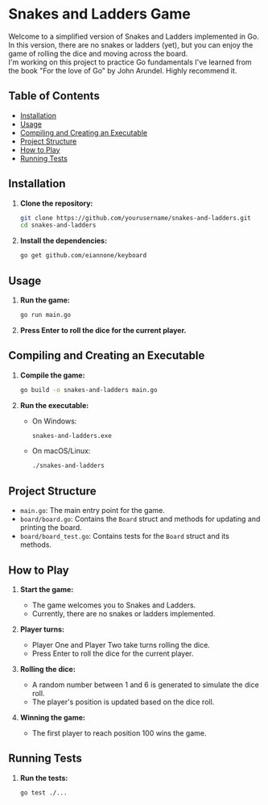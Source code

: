 # Snakes and Ladders Game

Welcome to a simplified version of Snakes and Ladders implemented in Go. <br>
In this version, there are no snakes or ladders (yet), but you can enjoy the game of rolling the dice and moving across the board. <br>
I'm working on this project to practice Go fundamentals I've learned from the book "For the love of Go" by John Arundel. Highly recommend it.

## Table of Contents

- [Installation](#installation)
- [Usage](#usage)
- [Compiling and Creating an Executable](#compiling-and-creating-an-executable)
- [Project Structure](#project-structure)
- [How to Play](#how-to-play)
- [Running Tests](#running-tests)

## Installation

1. **Clone the repository:**

    ```bash
    git clone https://github.com/yourusername/snakes-and-ladders.git
    cd snakes-and-ladders
    ```

2. **Install the dependencies:**

    ```bash
    go get github.com/eiannone/keyboard
    ```

## Usage

1. **Run the game:**

    ```bash
    go run main.go
    ```

2. **Press Enter to roll the dice for the current player.**

## Compiling and Creating an Executable

1. **Compile the game:**

    ```bash
    go build -o snakes-and-ladders main.go
    ```

2. **Run the executable:**

    - On Windows:

        ```bash
        snakes-and-ladders.exe
        ```

    - On macOS/Linux:

        ```bash
        ./snakes-and-ladders
        ```

## Project Structure

- `main.go`: The main entry point for the game.
- `board/board.go`: Contains the `Board` struct and methods for updating and printing the board.
- `board/board_test.go`: Contains tests for the `Board` struct and its methods.

## How to Play

1. **Start the game:**
    - The game welcomes you to Snakes and Ladders.
    - Currently, there are no snakes or ladders implemented.

2. **Player turns:**
    - Player One and Player Two take turns rolling the dice.
    - Press Enter to roll the dice for the current player.

3. **Rolling the dice:**
    - A random number between 1 and 6 is generated to simulate the dice roll.
    - The player's position is updated based on the dice roll.

4. **Winning the game:**
    - The first player to reach position 100 wins the game.

## Running Tests

1. **Run the tests:**

    ```bash
    go test ./...
    ```
